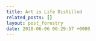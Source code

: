 ```yaml
---
title: Art is Life Distilled
related_posts: []
layout: post_forestry
date: 2018-06-06 06:29:57 +0000
---
```

